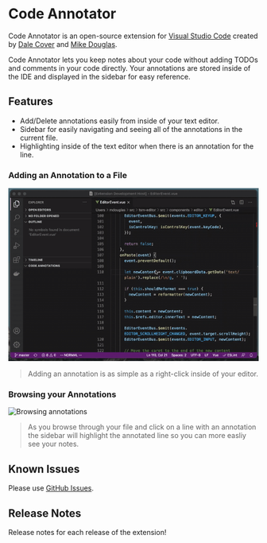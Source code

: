 # Code Annotator

Code Annotator is an open-source extension for [Visual Studio Code](https://code.visualstudio.com) created by [Dale Cover](https://github.com/deemale) and [Mike Douglas](https://github.com/mike-douglas).

Code Annotator lets you keep notes about your code without adding TODOs and comments in your code directly. Your annotations are stored inside of the IDE and displayed in the sidebar for easy reference.

## Features

* Add/Delete annotations easily from inside of your text editor.
* Sidebar for easily navigating and seeing all of the annotations in the current file.
* Highlighting inside of the text editor when there is an annotation for the line.

### Adding an Annotation to a File

![Adding an annotation](images/add-annotation.gif)
> Adding an annotation is as simple as a right-click inside of your editor.

### Browsing your Annotations

![Browsing annotations](images/browsing-annotations.gif)
> As you browse through your file and click on a line with an annotation the sidebar will highlight the annotated line so you can more easliy see your notes.

## Known Issues

Please use [GitHub Issues](issues/).

## Release Notes

Release notes for each release of the extension!
